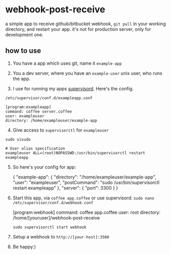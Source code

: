 
# webhook-post-receive #

a simple app to receive github/bitbucket webhook, `git pull` in your working directory, and restart your app. it's not for production server, only for development one.

## how to use ##

 1. You have a app which uses git, name it `example-app`

 2. You a dev server, where you have an `example-user` unix user, who runs the app.

 3. I use for running my apps [supervisord](http://supervisord.org/).
Here's the config.

`/etc/supervisor/conf.d/exampleapp.conf`

    [program:exampleapp]
    command: coffee server.coffee
    user: exampleuser
    directory: /home/exampleuser/example-app

 4. Give access to `supervisorctl` for `exampleuser`

`sudo visudo`

    # User alias specification
    exampleuser ALL=(root)NOPASSWD:/usr/bin/supervisorctl restart exampleapp

5. So here's your config for app:

    {
	"example-app": {
		"directory": "/home/exampleuser/example-app",
		"user": "exampleuser",
		"postCommand": "sudo /usr/bin/supervisorctl restart exampleapp"
	},
	"server": {
		"port": 3300
	}
    }

6. Start this app, via `coffee app.coffee` or use supervisord:
    `sudo nano /etc/supervisor/conf.d/webhook.conf`

    [program:webhook]
    command: coffee app.coffee
    user: root
    directory: /home/[youruser]/webhook-post-receive

    `sudo supervisorctl start webhook`

7. Setup a webhook to `http://[your-host]:3500`

8. Be happy:)